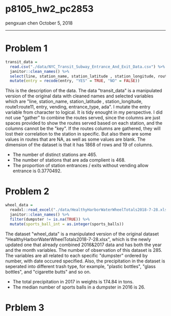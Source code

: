 p8105\_hw2\_pc2853
================
pengxuan chen
October 5, 2018

------------------------------------------------------------------------

Problem 1
=========

``` r
transit_data = 
  read.csv("./data/NYC_Transit_Subway_Entrance_And_Exit_Data.csv") %>% 
  janitor::clean_names() %>% 
  select(line, station_name, station_latitude , station_longitude, route1:route11, entry, vending, entrance_type, ada) %>% 
  mutate(entry = recode(entry, "YES" = TRUE, "NO" = FALSE))
```

This is the description of the data. The data "transit\_data" is a manipulated version of the original data with cleaned names and selected variables which are "line, station\_name, station\_latitude , station\_longitude, route1:route11, entry, vending, entrance\_type, ada". I mutate the entry variable from character to logical. It is tidy enought in my perspective. I did not use "gather" to combine the routes served, since the columns are just spaces provided to show the routes served based on each station, and the columns cannot be the "key". If the routes columns are gathered, they will lost their correlation to the station in specific. But also there are some values in routes that are NA, as well as some values are blank. The dimension of the dataset is that it has 1868 of rows and 19 of columns.

-   The number of distinct stations are 465.
-   The number of stations that are ada complient is 468.
-   The proportion of station entrances / exits without vending allow entrance is 0.3770492.

Problem 2
=========

``` r
wheel_data = 
  readxl::read_excel("./data/HealthyHarborWaterWheelTotals2018-7-28.xlsx", range = cell_cols(1:14)) %>% 
  janitor::clean_names() %>% 
  filter(dumpster != is.na(TRUE)) %>% 
  mutate(sports_ball_int = as.integer(sports_balls))
```

The dataset "wheel\_data" is a manipulated version of the original dataset "HealthyHarborWaterWheelTotals2018-7-28.xlsx", which is the newly updated one that already combined 2016&2017 data and has both the year and the month variables. The number of observation of this dataset is 285. The variables are all related to each specific "dumpster" ordered by number, with date occured specified. Also, the precipitation in the dataset is seperated into different trash type, for example, "plastic bottles", "glass bottles", and "cigarette butts" and so on.

-   The total precipitation in 2017 in weights is 174.84 in tons.
-   The median number of sports balls in a dumpster in 2016 is 26.

Prblem 3
========
